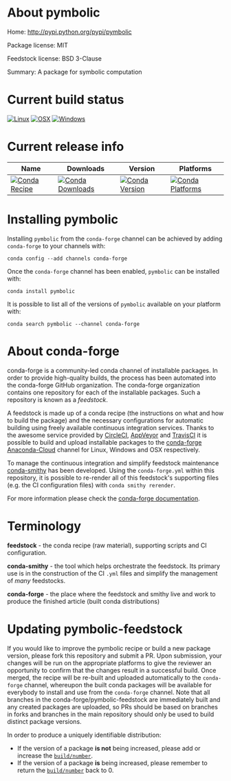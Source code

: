 About pymbolic
==============

Home: http://pypi.python.org/pypi/pymbolic

Package license: MIT

Feedstock license: BSD 3-Clause

Summary: A package for symbolic computation



Current build status
====================

[![Linux](https://img.shields.io/circleci/project/github/conda-forge/pymbolic-feedstock/master.svg?label=Linux)](https://circleci.com/gh/conda-forge/pymbolic-feedstock)
[![OSX](https://img.shields.io/travis/conda-forge/pymbolic-feedstock/master.svg?label=macOS)](https://travis-ci.org/conda-forge/pymbolic-feedstock)
[![Windows](https://img.shields.io/appveyor/ci/conda-forge/pymbolic-feedstock/master.svg?label=Windows)](https://ci.appveyor.com/project/conda-forge/pymbolic-feedstock/branch/master)

Current release info
====================

| Name | Downloads | Version | Platforms |
| --- | --- | --- | --- |
| [![Conda Recipe](https://img.shields.io/badge/recipe-pymbolic-green.svg)](https://anaconda.org/conda-forge/pymbolic) | [![Conda Downloads](https://img.shields.io/conda/dn/conda-forge/pymbolic.svg)](https://anaconda.org/conda-forge/pymbolic) | [![Conda Version](https://img.shields.io/conda/vn/conda-forge/pymbolic.svg)](https://anaconda.org/conda-forge/pymbolic) | [![Conda Platforms](https://img.shields.io/conda/pn/conda-forge/pymbolic.svg)](https://anaconda.org/conda-forge/pymbolic) |

Installing pymbolic
===================

Installing `pymbolic` from the `conda-forge` channel can be achieved by adding `conda-forge` to your channels with:

```
conda config --add channels conda-forge
```

Once the `conda-forge` channel has been enabled, `pymbolic` can be installed with:

```
conda install pymbolic
```

It is possible to list all of the versions of `pymbolic` available on your platform with:

```
conda search pymbolic --channel conda-forge
```


About conda-forge
=================

conda-forge is a community-led conda channel of installable packages.
In order to provide high-quality builds, the process has been automated into the
conda-forge GitHub organization. The conda-forge organization contains one repository
for each of the installable packages. Such a repository is known as a *feedstock*.

A feedstock is made up of a conda recipe (the instructions on what and how to build
the package) and the necessary configurations for automatic building using freely
available continuous integration services. Thanks to the awesome service provided by
[CircleCI](https://circleci.com/), [AppVeyor](http://www.appveyor.com/)
and [TravisCI](https://travis-ci.org/) it is possible to build and upload installable
packages to the [conda-forge](https://anaconda.org/conda-forge)
[Anaconda-Cloud](http://docs.anaconda.org/) channel for Linux, Windows and OSX respectively.

To manage the continuous integration and simplify feedstock maintenance
[conda-smithy](http://github.com/conda-forge/conda-smithy) has been developed.
Using the ``conda-forge.yml`` within this repository, it is possible to re-render all of
this feedstock's supporting files (e.g. the CI configuration files) with ``conda smithy rerender``.

For more information please check the [conda-forge documentation](https://conda-forge.org/docs/).

Terminology
===========

**feedstock** - the conda recipe (raw material), supporting scripts and CI configuration.

**conda-smithy** - the tool which helps orchestrate the feedstock.
                   Its primary use is in the construction of the CI ``.yml`` files
                   and simplify the management of *many* feedstocks.

**conda-forge** - the place where the feedstock and smithy live and work to
                  produce the finished article (built conda distributions)


Updating pymbolic-feedstock
===========================

If you would like to improve the pymbolic recipe or build a new
package version, please fork this repository and submit a PR. Upon submission,
your changes will be run on the appropriate platforms to give the reviewer an
opportunity to confirm that the changes result in a successful build. Once
merged, the recipe will be re-built and uploaded automatically to the
`conda-forge` channel, whereupon the built conda packages will be available for
everybody to install and use from the `conda-forge` channel.
Note that all branches in the conda-forge/pymbolic-feedstock are
immediately built and any created packages are uploaded, so PRs should be based
on branches in forks and branches in the main repository should only be used to
build distinct package versions.

In order to produce a uniquely identifiable distribution:
 * If the version of a package **is not** being increased, please add or increase
   the [``build/number``](http://conda.pydata.org/docs/building/meta-yaml.html#build-number-and-string).
 * If the version of a package **is** being increased, please remember to return
   the [``build/number``](http://conda.pydata.org/docs/building/meta-yaml.html#build-number-and-string)
   back to 0.